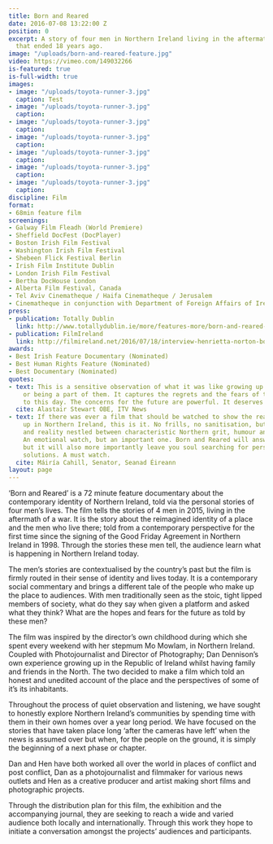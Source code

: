 ```yaml
---
title: Born and Reared
date: 2016-07-08 13:22:00 Z
position: 0
excerpt: A story of four men in Northern Ireland living in the aftermath of a conflict
  that ended 18 years ago.
image: "/uploads/born-and-reared-feature.jpg"
video: https://vimeo.com/149032266
is-featured: true
is-full-width: true
images:
- image: "/uploads/toyota-runner-3.jpg"
  caption: Test
- image: "/uploads/toyota-runner-3.jpg"
  caption: 
- image: "/uploads/toyota-runner-3.jpg"
  caption: 
- image: "/uploads/toyota-runner-3.jpg"
  caption: 
- image: "/uploads/toyota-runner-3.jpg"
  caption: 
- image: "/uploads/toyota-runner-3.jpg"
  caption: 
- image: "/uploads/toyota-runner-3.jpg"
  caption: 
discipline: Film
format:
- 68min feature film
screenings:
- Galway Film Fleadh (World Premiere)
- Sheffield DocFest (DocPlayer)
- Boston Irish Film Festival
- Washington Irish Film Festival
- Shebeen Flick Festival Berlin
- Irish Film Institute Dublin
- London Irish Film Festival
- Bertha DocHouse London
- Alberta Film Festival, Canada
- Tel Aviv Cinematheque / Haifa Cinematheque / Jerusalem
- Cinematheque in conjunction with Department of Foreign Affairs of Ireland
press:
- publication: Totally Dublin
  link: http://www.totallydublin.ie/more/features-more/born-and-reared-hen-norton-dan-dennison-interview/
- publication: FilmIreland
  link: http://filmireland.net/2016/07/18/interview-henrietta-norton-born-and-reared/
awards:
- Best Irish Feature Documentary (Nominated)
- Best Human Rights Feature (Nominated)
- Best Documentary (Nominated)
quotes:
- text: This is a sensitive observation of what it was like growing up in the troubles,
    or being a part of them. It captures the regrets and the fears of thoughtful people,
    to this day. The concerns for the future are powerful. It deserves a wide audience
  cite: Alastair Stewart OBE, ITV News
- text: If there was ever a film that should be watched to show the reality of growing
    up in Northern Ireland, this is it. No frills, no sanitisation, but rather honesty
    and reality nestled between characteristic Northern grit, humour and sadness.
    An emotional watch, but an important one. Born and Reared will answer some questions,
    but it will also more importantly leave you soul searching for personal and collective
    solutions. A must watch.
  cite: Máiría Cahill, Senator, Seanad Éireann
layout: page
---
```


‘Born and Reared’ is a 72 minute feature documentary about the contemporary identity of Northern Ireland, told via the personal stories of four men’s lives.
The film tells the stories of 4 men in 2015, living in the aftermath of a war. It is the story about the reimagined identity of a place and the men who live there; told from a contemporary perspective for the first time since the signing of the Good Friday Agreement in Northern Ireland in 1998. Through the stories these men tell, the audience learn what is happening in Northern Ireland today.

The men’s stories are contextualised by the country’s past but the film is firmly routed in their sense of identity and lives today. It is a contemporary social commentary and brings a different tale of the people who make up the place to audiences. With men traditionally seen as the stoic, tight lipped members of society, what do they say when given a platform and asked what they think? What are the hopes and fears for the future as told by these men?

The film was inspired by the director’s own childhood during which she spent every weekend with her stepmum Mo Mowlam, in Northern Ireland. Coupled with Photojournalist and Director of Photography; Dan Dennison’s own experience growing up in the Republic of Ireland whilst having family and friends in the North. The two decided to make a film which told an honest and unedited account of the place and the perspectives of some of it’s  its inhabitants.

Throughout the process of quiet observation and listening, we have sought to honestly explore Northern Ireland’s communities by spending time with them in their own homes over a year long period. We have focused on the stories that have taken place long ‘after the cameras have left’ when the news is assumed over but when, for the people on the ground, it is simply the beginning of a next phase or chapter.

Dan and Hen have both worked all over the world in places of conflict and post conflict, Dan as a photojournalist and filmmaker for various news outlets and Hen as a creative producer and artist making short films and photographic projects.

Through the distribution plan for this film, the exhibition and the accompanying journal, they are seeking to reach a wide and varied audience both locally and internationally. Through this work they hope to initiate a conversation amongst the projects’ audiences and participants.